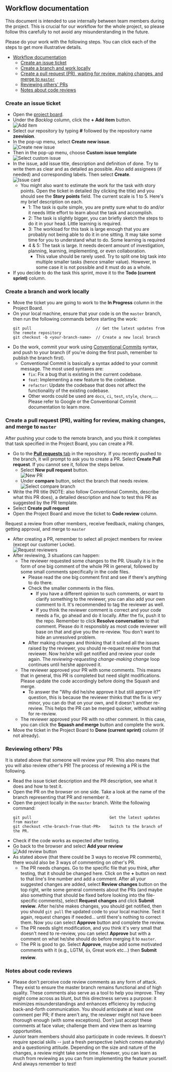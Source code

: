 ## Workflow documentation
This document is intended to use internally between team members during the project. This is crucial for our workflow for the whole project, so please follow this carefully to not avoid any misunderstanding in the future.

Please do your work with the following steps. You can click each of the steps to get more illustrative details.

- [Workflow documentation](#workflow-documentation)
  - [Create an issue ticket](#create-an-issue-ticket)
  - [Create a branch and work locally](#create-a-branch-and-work-locally)
  - [Create a pull request (PR), waiting for review, making changes, and merge to `master`](#create-a-pull-request-pr-waiting-for-review-making-changes-and-merge-to-master)
  - [Reviewing others' PRs](#reviewing-others-prs)
  - [Notes about code reviews](#notes-about-code-reviews)


### Create an issue ticket
- Open the [project board](https://github.com/users/ducanhpham0312/projects/1/views/1). 
- Under the *Backlog* column, click the **+ Add item** button. <br>![Add item](img/add-item-button.png)
- Select our repository by typing **#** followed by the repository name **zeevision**. 
- In the pop-up menu, select **Create new issue**. <br>![Create new issue](img/create-new-issue-button.png)
- Then in the pop-up menu, choose **Custom issue template** <br>![Select custom issue](img/select-custom-issue.png)
- In the issue, add issue title, description and definition of done. Try to write them as clear and as detailed as possible. Also add assignees (if needed) and corresponding labels. Then select **Create**. <br>![Issue card](img/issue-card.png)
  - You might also want to estimate the work for the task with story points. Open the ticket in detailed (by clicking the title) and you should see the **Story points** field. The current scale is 1 to 5. Here's my brief description on each.
    - 1: The task is quite simple, you are pretty sure what to do and/or it needs little effort to learn about the task and accomplish.
    - 2: The task is slightly bigger, you can briefly sketch the steps to do it in your head. Little learning is required.
    - 3: The workload for this task is large enough that you are probably not being able to do it in one sitting. It may take some time for you to understand what to do. Some learning is required
    - 4 & 5: The task is large. It needs decent amount of investigation, planning, learning, implementing, or even collaboration. 
      - This value should be rarely used. Try to split one big task into multiple smaller tasks (hence smaller value). However, in some case it is not possible and it must do as a whole.
- If you decide to do the task this sprint, move it to the **Todo (current sprint)** column.
### Create a branch and work locally
- Move the ticket you are going to work to the **In Progress** column in the Project Board.
- On your local machine, ensure that your code is on the `master` branch, then run the following commands before starting the work:
    ```
    git pull                            // Get the latest updates from the remote repository
    git checkout -b <your-branch-name>  // Create a new local branch
    ```
- Do the work, commit your work using [Conventional Commits](https://www.conventionalcommits.org/en/v1.0.0/) syntax, and push to your branch (if you're doing the first push, remember to publish the branch first). 
  - Conventional Commit is basically a syntax added to your commit message. The most used syntaxes are:
    - `fix`: Fix a bug that is existing in the current codebase.
    - `feat`: Implementing a new feature to the codebase.
    - `refactor`: Update the codebase that does not affect the functionality of the existing codebase.
    - Other words could be used are `docs`, `ci`, `test`, `style`, `chore`,.... Please refer to Google or the Conventional Commit documentation to learn more.
### Create a pull request (PR), waiting for review, making changes, and merge to `master`
After pushing your code to the remote branch, and you think it completes that task specified in the Project Board, you can create a PR. 
- Go to the [**Pull requests** tab](https://github.com/ducanhpham0312/zeevision/pulls) in the repository. If you recently pushed to the branch, it will prompt to ask you to create a PR. Select **Create Pull request**. If you cannot see it, follow the steps below.
  - Select **New pull request** button. <br>![New PR](img/new-pr-button.png)
  - Under **compare** button, select the branch that needs review. <br>![Select compare branch](img/select-pr-branch.png)
- Write the PR title (NOTE: also follow Conventional Commits, describe what this PR does), a detailed description and how to test this PR as suggested by the PR template.
- Select **Create pull request**
- Open the Project Board and move the ticket to **Code review** column.

Request a review from other members, receive feedback, making changes, getting approval, and merge to `master`
- After creating a PR, remember to select all project members for review (except our customer Locke). <br>![Request reviewers](img/request-reviewers.png)
- After reviewing, 3 situations can happen:
  - The reviewer requested some changes to the PR. Usually it is in the form of one big comment of the whole PR in general, followed by some small comments specifically in the code files.
    - Please read the one big comment first and see if there's anything to do there.
    - Check the smaller comments in the files. 
      - If you have a different opinion to such comments, or want to clarify something to the reviewer, you can also add your own comment to it. It's recommended to tag the reviewer as well.
      - If you think the reviewer comment is correct and your code needs a fix, go ahead and do it locally. After the fix, push it to the repo. Remember to click **Resolve conversation** to that comment. Please do it responsibly as most code reviewer will base on that and give you the re-review. You don't want to hide an unresolved problem.
    - After making changes and thinking that it solved all the issues raised by the reviewer, you should re-request review from that reviewer. Now he/she will get notified and review your code again. The *reviewing-requesting change-making change* loop continues until he/she approved it.
  - The reviewer approved your PR with some comments. This means that in general, this PR is completed but need slight modifications. Please update the code accordingly before doing the Squash and merge. 
    - To answer the "Why did he/she approve it but still approve it?" question, this is because the reviewer thinks that the fix is very minor, you can do that on your own, and it doesn't another re-review. This helps the PR can be merged quicker, without waiting for re-review.
  - The reviewer approved your PR with no other comment. In this case, you can click the **Squash and merge** button and complete the work.
- Move the ticket in the Project Board to **Done (current sprint)** column (if not already).

### Reviewing others' PRs
It is stated above that someone will review your PR. This also means that you will also review other's PR! The process of reviewing a PR is the following.
- Read the issue ticket description and the PR description, see what it does and how to test it.
- Open the PR on the browser on one side. Take a look at the name of the branch representing that PR and remember it.
- Open the project locally in the `master` branch. Write the following command:
  ```
  git pull                                  Get the latest updates from master
  git checkout <the-branch-from-that-PR>    Switch to the branch of the PR.
  ```
- Check if the code works as expected after testing. 
- Go back to the browser and select **Add your review** <br>![Add review button](img/add-pr-review.png)
- As stated above (that there could be 3 ways to receive PR comments), there would also be 3 ways of commenting on other's PR.
  - The PR needs changes. Go to the specific file that you think, after testing, that it should be changed here. Click on the **+** button on next to that line's line number and add a comment. After all your suggested changes are added, select **Review changes** button on the top right, write some general comments about the PRs (and maybe also something that should be fixed before looking into the file-specific comments), select **Request changes** and click **Submit review**. After he/she makes changes, you should get notified, then you should `git pull` the updated code to your local machine. Test it again, request changes if needed... until there's nothing to correct them. Now you can select **Approve** button and complete the review.
  - The PR needs slight modification, and you think it's very small that doesn't need to re-review, you can select **Approve** but with a comment on what he/she should do before merging it to `master`.
  - The PR is good to go. Select **Approve**, maybe add some motivated comments with it (e.g., LGTM, :+1:, Great work etc...) then **Submit review**.


### Notes about code reviews
- Please don't perceive code review comments as any form of attack. They exist to ensure the master branch remains functional and of high quality. These comments also serve as a tool to help you improve. They might come across as blunt, but this directness serves a purpose: it minimizes misunderstandings and enhances efficiency by reducing back-and-forth communication. You should anticipate at least one comment per PR; if there aren't any, the reviewer might not have been thorough enough (with some exceptions). Don't just accept these comments at face value; challenge them and view them as learning opportunities.
- Junior team members should also participate in code reviews. It doesn't require special skills -- just a fresh perspective (which comes naturally) and a questioning attitude. Depending on the size and nature of the changes, a review might take some time. However, you can learn as much from reviewing as you can from implementing the feature yourself. And always remember to test!
  